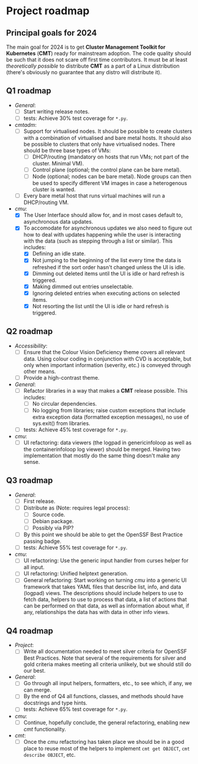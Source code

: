 # Project roadmap

## Principal goals for 2024

The main goal for 2024 is to get __Cluster Management Toolkit for Kubernetes__ (__CMT__)
ready for mainstream adoption. The code quality should be such that it does not
scare off first time contributors. It must be at least _theoretically possible_
to distribute __CMT__ as a part of a Linux distribution
(there's obviously no guarantee that any distro will distribute it).

## Q1 roadmap
* _General_:
    * [ ] Start writing release notes.
    * [ ] tests: Achieve 30% test coverage for `*.py`.
* _cmtadm_:
    * [ ] Support for virtualised nodes. It should be possible to create clusters
      with a combination of virtualised and bare metal hosts. It should also be
      possible to clusters that only have virtualised nodes. There should be three
      base types of VMs:
        * [ ] DHCP/routing (mandatory on hosts that run VMs; not part of the cluster. Minimal VM).
        * [ ] Control plane (optional; the control plane can be bare metal).
        * [ ] Node (optional; nodes can be bare metal).
      Node groups can then be used to specify different VM images in case
      a heterogenous cluster is wanted.
    * [ ] Every bare metal host that runs virtual machines will run a DHCP/routing VM.
* _cmu_:
    * [x] The User Interface should allow for, and in most cases default to, asynchronous data updates.
    * [x] To accomodate for asynchronous updates we also need to figure out how to deal
      with updates happening while the user is interacting with the data (such as
      stepping through a list or similar). This includes:
        * [x] Defining an idle state.
        * [x] Not jumping to the beginning of the list every time the data is refreshed
          if the sort order hasn't changed unless the UI is idle.
        * [x] Dimming out deleted items until the UI is idle or hard refresh is triggered.
        * [x] Making dimmed out entries unselectable.
        * [x] Ignoring deleted entries when executing actions on selected items.
        * [x] Not resorting the list until the UI is idle or hard refresh is triggered.

## Q2 roadmap
* _Accessibility_:
    * [ ] Ensure that the Colour Vision Deficiency theme covers all relevant data.
      Using colour coding in conjunction with CVD is acceptable, but only when important
      information (severity, etc.) is conveyed through other means.
    * [ ] Provide a high-contrast theme.
* _General_:
    * [ ] Refactor libraries in a way that makes a __CMT__ release possible. This includes:
        * [ ] No circular dependencies.
        * [ ] No logging from libraries; raise custom exceptions that include extra exception data
          (formatted exception messages), no use of sys.exit() from libraries.
    * [ ] tests: Achieve 45% test coverage for `*.py`.
* _cmu_:
    * [ ] UI refactoring: data viewers (the logpad in genericinfoloop as well as
      the containerinfoloop log viewer) should be merged. Having two implementation
      that mostly do the same thing doesn't make any sense.

## Q3 roadmap
* _General_:
    * [ ] First release.
    * [ ] Distribute as (Note: requires legal process):
        * [ ] Source code.
        * [ ] Debian package.
        * [ ] Possibly via PIP?
    * [ ] By this point we should be able to get the OpenSSF Best Practice passing badge.
    * [ ] tests: Achieve 55% test coverage for `*.py`.
* _cmu_:
    * [ ] UI refactoring: Use the generic input handler from curses helper for all input.
    * [ ] UI refactoring: Unified helptext generation.
    * [ ] General refactoring: Start working on turning _cmu_ into a generic UI framework
      that takes YAML files that describe list, info, and data (logpad) views.
      The descriptions should include helpers to use to fetch data,
      helpers to use to process that data, a list of actions that can be performed
      on that data, as well as information about what, if any, relationships the data
      has with data in other info views.

## Q4 roadmap
* _Project_:
    * [ ] Write all documentation needed to meet silver criteria for OpenSSF Best Practices.
      Note that several of the requirements for silver and gold criteria makes meeting
      all criteria unlikely, but we should still do our best.
* _General_:
    * [ ] Go through all input helpers, formatters, etc., to see which, if any, we can
      merge.
    * [ ] By the end of Q4 all functions, classes, and methods should have docstrings
      and type hints.
    * [ ] tests: Achieve 65% test coverage for `*.py`.
* _cmu_:
    * [ ] Continue, hopefully conclude, the general refactoring, enabling new _cmt_ functionality.
* _cmt_:
    * [ ] Once the _cmu_ refactoring has taken place we should be in a good place to
      reuse most of the helpers to implement `cmt get OBJECT`, `cmt describe OBJECT`,
      etc.
